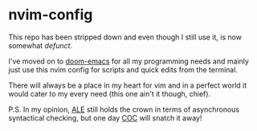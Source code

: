 # nvim-config
This repo has been stripped down and even though I still use it, is now somewhat *defunct*.

I've moved on to [doom-emacs](https://github.com/hlissner/doom-emacs) for all my programming needs and mainly just use this nvim config for scripts and quick edits from the terminal.

There will always be a place in my heart for vim and in a perfect world it would cater to my every need (this one ain't it though, chief).

P.S. In my opinion, [ALE](https://github.com/dense-analysis/ale) still holds the crown in terms of asynchronous syntactical checking, but one day [COC](https://github.com/neoclide/coc.nvim) will snatch it away!
